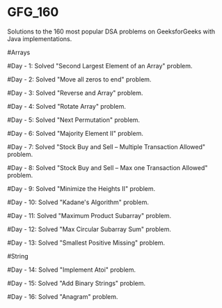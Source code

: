 # GFG_160
Solutions to the 160 most popular DSA problems on GeeksforGeeks with Java implementations.


#Arrays

#Day - 1:
Solved "Second Largest Element of an Array" problem.

#Day - 2: 
Solved "Move all zeros to end" problem.

#Day - 3:
Solved "Reverse and Array" problem.

#Day - 4:
Solved "Rotate Array" problem.

#Day - 5:
Solved "Next Permutation" problem.

#Day - 6:
Solved "Majority Element II" problem.

#Day - 7:
Solved "Stock Buy and Sell – Multiple Transaction Allowed" problem.

#Day - 8: 
Solved "Stock Buy and Sell – Max one Transaction Allowed" problem.

#Day - 9:
Solved "Minimize the Heights II" problem.

#Day - 10:
Solved "Kadane's Algorithm" problem.

#Day - 11:
Solved "Maximum Product Subarray" problem.

#Day - 12:
Solved "Max Circular Subarray Sum" problem.

#Day - 13:
Solved "Smallest Positive Missing" problem.


#String

#Day - 14:
Solved "Implement Atoi" problem.

#Day - 15:
Solved "Add Binary Strings" problem.

#Day - 16:
Solved "Anagram" problem.
